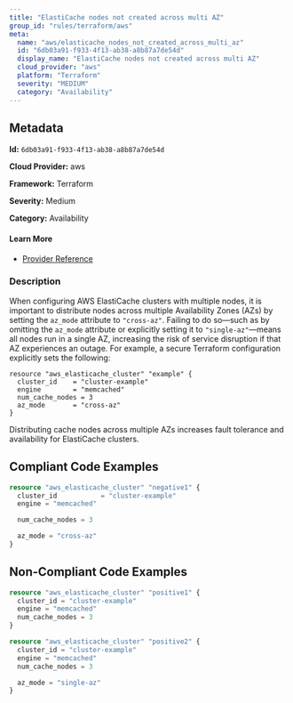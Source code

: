 ```yaml
---
title: "ElastiCache nodes not created across multi AZ"
group_id: "rules/terraform/aws"
meta:
  name: "aws/elasticache_nodes_not_created_across_multi_az"
  id: "6db03a91-f933-4f13-ab38-a8b87a7de54d"
  display_name: "ElastiCache nodes not created across multi AZ"
  cloud_provider: "aws"
  platform: "Terraform"
  severity: "MEDIUM"
  category: "Availability"
---
```

## Metadata

**Id:** `6db03a91-f933-4f13-ab38-a8b87a7de54d`

**Cloud Provider:** aws

**Framework:** Terraform

**Severity:** Medium

**Category:** Availability

#### Learn More

 - [Provider Reference](https://registry.terraform.io/providers/hashicorp/aws/latest/docs/resources/elasticache_cluster)

### Description

 When configuring AWS ElastiCache clusters with multiple nodes, it is important to distribute nodes across multiple Availability Zones (AZs) by setting the `az_mode` attribute to `"cross-az"`. Failing to do so—such as by omitting the `az_mode` attribute or explicitly setting it to `"single-az"`—means all nodes run in a single AZ, increasing the risk of service disruption if that AZ experiences an outage. For example, a secure Terraform configuration explicitly sets the following:

```
resource "aws_elasticache_cluster" "example" {
  cluster_id    = "cluster-example"
  engine        = "memcached"
  num_cache_nodes = 3
  az_mode       = "cross-az"
}
```

Distributing cache nodes across multiple AZs increases fault tolerance and availability for ElastiCache clusters.


## Compliant Code Examples
```terraform
resource "aws_elasticache_cluster" "negative1" {
  cluster_id           = "cluster-example"
  engine = "memcached"

  num_cache_nodes = 3

  az_mode = "cross-az"
}
```
## Non-Compliant Code Examples
```terraform
resource "aws_elasticache_cluster" "positive1" {
  cluster_id = "cluster-example"
  engine = "memcached"
  num_cache_nodes = 3
}

resource "aws_elasticache_cluster" "positive2" {
  cluster_id = "cluster-example"
  engine = "memcached"
  num_cache_nodes = 3

  az_mode = "single-az"
}
```